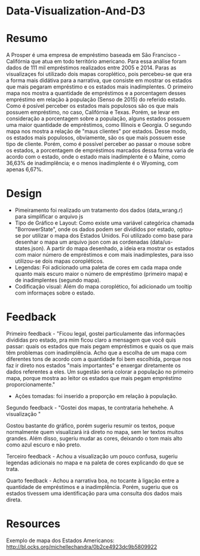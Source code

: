 # Data-Visualization-And-D3

# Resumo
A Prosper é uma empresa de empréstimo baseada em São Francisco - Califórnia que atua em todo território americano. Para essa análise foram dados de 111 mil empréstimos realizados entre 2005 e 2014. Paras as visualizaçes foi utilizado dois mapas coroplético, pois percebeu-se que era a forma mais didátiva para a narrativa, que consiste em mostrar os estados que mais pegaram empréstimo e os estados mais inadimplentes. O primeiro mapa nos mostra a quantidade de empréstimos e a porcentagem desses empréstimo em relação à população (Senso de 2015) do referido estado. Como é posível perceber os estados mais populosos são os que mais possuem empréstimo, no caso, Califórnia e Texas. Porém, se levar em consideração a porcentagem sobre a população, alguns estados possuem uma maior quantidade de empréstimos, como Illinois e Georgia. O segundo mapa nos mostra a relação de "maus clientes" por estados. Desse modo, os estados mais populosos, obviamente, são os que mais possuem esse tipo de cliente. Porém, como é possível perceber ao passar o mouse sobre os estados, a porcentagem de empréstimos marcados dessa forma varia de acordo com o estado, onde o estado mais inadimplente é o Maine, como 36,63% de inadimplência; e o menos inadimplente é o Wyoming, com apenas 6,67%.

# Design
- Pimeiramento foi realizado um tratamento dos dados (data_wrang.r) para simplificar o arquivo js
- Tipo de Gráfico e Layout: Como existe uma variável categórica chamada "BorrowerState", onde os dados podem ser divididos por estado, optou-se por utilizar o mapa dos Estados Unidos. Foi utilizado como base para desenhar o mapa um arquivo json com as cordenadas (data/us-states.json). A partir do mapa desenhado, a ideia era mostrar os estados com maior número de empréstimos e com mais inadimplestes, para isso utilizou-se dois mapas coropléticos.
- Legendas: Foi adicionado uma paleta de cores em cada mapa onde quanto mais escuro maior o número de empréstimo (primeiro mapa) e de inadimplentes (segundo mapa).
- Codificação visual: Além do mapa coroplético, foi adicionado um tooltip com informaçes sobre o estado.

# Feedback
Primeiro feedback - "Ficou legal, gostei particulamente das informações divididas pro estado, pra mim ficou claro a mensagem que você quis passar: quais os estados que mais pegam empréstimos e quais os que mais têm problemas com inadimplência. Acho que a escolha de um mapa com diferentes tons de acordo com a quantidade foi bem escolhida, porque nos faz ir direto nos estados "mais importantes" e enxergar diretamente os dados referentes a eles. Um sugestão seria colorar a população no primeiro mapa, porque mostra ao leitor os estados que mais pegam empréstimo proporcionamente."
- Ações tomadas: foi inserido a proporção em relação à população.

Segundo feedback - "Gostei dos mapas, te contrataria hehehehe. A visualização " 

Gostou bastante do gráfico, porém sugeriu resumir os textos, poque normalmente quem visualizará irá direto no mapa, sem ler textos muitos grandes. Além disso, sugeriu mudar as cores, deixando o tom mais alto como azul escuro e não preto.
 
Terceiro feedback - Achou a visualização um pouco confusa, sugeriu legendas adicionais no mapa e na paleta de cores explicando do que se trata. 

Quarto feedback - Achou a narrativa boa, no tocante à ligação entre a quantidade de empréstimos e a inadimplência. Porém, sugeriu que os estados tivessem uma identificação para uma consulta dos dados mais direta.

# Resources

Exemplo de mapa dos Estados Americanos: http://bl.ocks.org/michellechandra/0b2ce4923dc9b5809922
